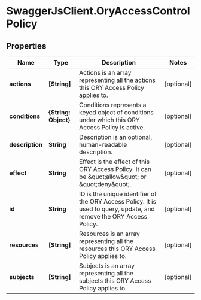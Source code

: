 # SwaggerJsClient.OryAccessControlPolicy

## Properties
Name | Type | Description | Notes
------------ | ------------- | ------------- | -------------
**actions** | **[String]** | Actions is an array representing all the actions this ORY Access Policy applies to. | [optional] 
**conditions** | **{String: Object}** | Conditions represents a keyed object of conditions under which this ORY Access Policy is active. | [optional] 
**description** | **String** | Description is an optional, human-readable description. | [optional] 
**effect** | **String** | Effect is the effect of this ORY Access Policy. It can be \&quot;allow\&quot; or \&quot;deny\&quot;. | [optional] 
**id** | **String** | ID is the unique identifier of the ORY Access Policy. It is used to query, update, and remove the ORY Access Policy. | [optional] 
**resources** | **[String]** | Resources is an array representing all the resources this ORY Access Policy applies to. | [optional] 
**subjects** | **[String]** | Subjects is an array representing all the subjects this ORY Access Policy applies to. | [optional] 


